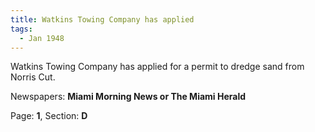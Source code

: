 ```yaml
---  
title: Watkins Towing Company has applied  
tags:  
  - Jan 1948  
---  
```

  
Watkins Towing Company has applied for a permit to dredge sand from Norris Cut.  
  
Newspapers: **Miami Morning News or The Miami Herald**  
  
Page: **1**, Section: **D** 
